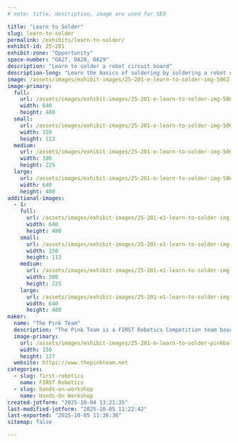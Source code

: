 ```yaml
---
# note: title, description, image are used for SEO

title: "Learn to Solder"
slug: learn-to-solder
permalink: /exhibits/learn-to-solder/
exhibit-id: 25-201
exhibit-zone: "Opportunity"
space-number: "OA27, OA28, OA29"
description: "Learn to solder a robot circuit board"
description-long: "Learn the basics of soldering by soldering a robot circuit board"
image: /assets/images/exhibit-images/25-201-e-learn-to-solder-img-5062-300x225.jpg
image-primary: 
  full:
    url: /assets/images/exhibit-images/25-201-e-learn-to-solder-img-5062-full.jpg
    width: 640
    height: 480
  small:
    url: /assets/images/exhibit-images/25-201-e-learn-to-solder-img-5062-150x113.jpg
    width: 150
    height: 113
  medium:
    url: /assets/images/exhibit-images/25-201-e-learn-to-solder-img-5062-300x225.jpg
    width: 300
    height: 225
  large:
    url: /assets/images/exhibit-images/25-201-e-learn-to-solder-img-5062-640x480.jpg
    width: 640
    height: 480
additional-images: 
  - 1:
    full:
      url: /assets/images/exhibit-images/25-201-e1-learn-to-solder-img-5064-full.jpg
      width: 640
      height: 480
    small:
      url: /assets/images/exhibit-images/25-201-e1-learn-to-solder-img-5064-150x113.jpg
      width: 150
      height: 113
    medium:
      url: /assets/images/exhibit-images/25-201-e1-learn-to-solder-img-5064-300x225.jpg
      width: 300
      height: 225
    large:
      url: /assets/images/exhibit-images/25-201-e1-learn-to-solder-img-5064-640x480.jpg
      width: 640
      height: 480
maker: 
  name: "The Pink Team"
  description: "The Pink Team is a FIRST Robotics Competition team based out of Rockledge, Fl"
  image-primary:
    url: /assets/images/exhibit-images/25-201-m-learn-to-solder-pinkball-logo-150x127.png
    width: 150
    height: 127
  website: https://www.thepinkteam.net
categories: 
  - slug: first-robotics
    name: FIRST Robotics
  - slug: hands-on-workshop
    name: Hands-On Workshop
created-jotform: "2025-10-04 13:21:35"
last-modified-jotform: "2025-10-05 11:22:42"
last-exported: "2025-10-05 11:36:36"
sitemap: false

---
```

